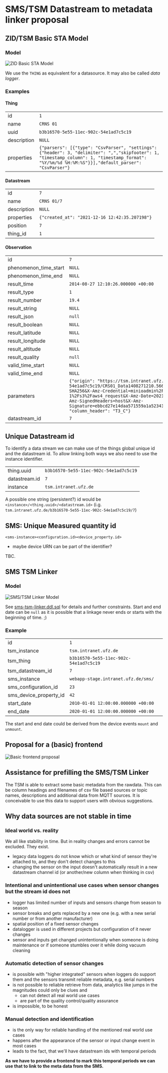 # SMS/TSM Datastream to metadata linker proposal

## ZID/TSM Basic STA Model

### Model

![ZID Basic STA Model](docs/BASIC-STA-Model.png)

We use the `THING` as equivalent for a datasource. It may also be called *data logger*. 

### Examples

#### Thing


|             |                                                                                                                                                                                                   |
|-------------|---------------------------------------------------------------------------------------------------------------------------------------------------------------------------------------------------|
| id          | `1`                                                                                                                                                                                               |
| name        | `CRNS 01`                                                                                                                                                                                         |
| uuid        | `b3b16570-5e55-11ec-902c-54e1ad7c5c19`                                                                                                                                                            |
| description | `NULL`                                                                                                                                                                                            |
| properties  | `{"parsers": [{"type": "CsvParser", "settings": {"header": 3, "delimiter": ",","skipfooter": 1, "timestamp_column": 1, "timestamp_format": "%Y/%m/%d %H:%M:%S"}}],"default_parser": "CsvParser"}` |
  


#### Datastream

|             |                                                |
|-------------|------------------------------------------------|
| id          | `7`                                            |
| name        | `CRNS 01/7`                                    |
| description | `NULL`                                         |
| properties  | `{"created_at": "2021-12-16 12:42:35.207198"}` |
| position    | `7`                                            |
| thing_id    | `1`                                            |


#### Observation

|                       |                                                                                                                                                                                                                                                                                                                                                                                                                         |
|-----------------------|-------------------------------------------------------------------------------------------------------------------------------------------------------------------------------------------------------------------------------------------------------------------------------------------------------------------------------------------------------------------------------------------------------------------------|
| id                    | `7`                                                                                                                                                                                                                                                                                                                                                                                                                     |
| phenomenon_time_start | `NULL`                                                                                                                                                                                                                                                                                                                                                                                                                  |
| phenomenon_time_end   | `NULL`                                                                                                                                                                                                                                                                                                                                                                                                                  |
| result_time           | `2014-08-27 12:10:26.000000 +00:00`                                                                                                                                                                                                                                                                                                                                                                                     |
| result_type           | `1`                                                                                                                                                                                                                                                                                                                                                                                                                     |
| result_number         | `19.4`                                                                                                                                                                                                                                                                                                                                                                                                                  |
| result_string         | `NULL`                                                                                                                                                                                                                                                                                                                                                                                                                  |
| result_json           | `null`                                                                                                                                                                                                                                                                                                                                                                                                                  |
| result_boolean        | `NULL`                                                                                                                                                                                                                                                                                                                                                                                                                  |
| result_latitude       | `NULL`                                                                                                                                                                                                                                                                                                                                                                                                                  |
| result_longitude      | `NULL`                                                                                                                                                                                                                                                                                                                                                                                                                  |
| result_altitude       | `NULL`                                                                                                                                                                                                                                                                                                                                                                                                                  |
| result_quality        | `null`                                                                                                                                                                                                                                                                                                                                                                                                                  |
| valid_time_start      | `NULL`                                                                                                                                                                                                                                                                                                                                                                                                                  |
| valid_time_end        | `NULL`                                                                                                                                                                                                                                                                                                                                                                                                                  |
| parameters            | `{"origin": "https://tsm.intranet.ufz.de/crns01-b3b16570-5e55-11ec-902c-54e1ad7c5c19/CRS01_Data1408271210.566_000001.txt?X-Amz-Algorithm=AWS4-HMAC-SHA256&X-Amz-Credential=minioadmin%2F20211216%2Fus-east-1%2Fs3%2Faws4_request&X-Amz-Date=20211216T124234Z&X-Amz-Expires=604800&X-Amz-SignedHeaders=host&X-Amz-Signature=ebbcd27e14daa571559a1a52341ddc7c63d50054d1130b7c6ab1969386b9b403", "column_header": "T3_C"}` |
| datastream_id         | `7`                                                                                                                                                                                                                                                                                                                                                                                                                     |
 
## Unique Datastream id

To identify a data stream we can make use of the things global unique id and the datastream id. 
To allow linking both ways we also need to use the instance identifier.

|               |                                        |
|---------------|----------------------------------------|
| thing.uuid    | `b3b16570-5e55-11ec-902c-54e1ad7c5c19` |
| datastream.id | `7`                                    |
| instance      | `tsm.intranet.ufz.de`                  |

A possible one string (persistent?) id would be `<instance>/<thing.uuid>/<datastream.id>` (i.g.
`tsm.intranet.ufz.de/b3b16570-5e55-11ec-902c-54e1ad7c5c19/7`) 

## SMS: Unique Measured quantity id 

`<sms-instance><configuration.id><device_property.id>`

- maybe device URN can be part of the identifier?

TBC.

## SMS TSM Linker

### Model

![SMS/TSM Linker Model](docs/sms-tsm-linker.ddl.png)

See [sms-tsm-linker.ddl.sql](sms-tsm-linker.ddl.sql) for details and further constraints. Start 
and end date can be `null` as it is possible that a linkage never ends or starts with the 
beginning of time. ;) 

### Example

|                        |                                        |
|------------------------|----------------------------------------|
| id                     | `1`                                    |
| tsm_instance           | `tsm.intranet.ufz.de`                  |
| tsm_thing              | `b3b16570-5e55-11ec-902c-54e1ad7c5c19` |
| tsm_datastream_id      | `7`                                    |
| sms_instance           | `webapp-stage.intranet.ufz.de/sms/`    |
| sms_configuration_id   | `23`                                   |
| sms_device_property_id | `42`                                   |
| start_date             | `2010-01-01 12:00:00.000000 +00:00`    |
| end_date               | `2020-01-01 12:00:00.000000 +00:00`    |

The start and end date could be derived from the device events `mount` and `unmount`.

## Proposal for a (basic) frontend

![Basic frontend proposal](docs/user-interface-proposal.png)

## Assistance for prefilling the SMS/TSM Linker

The TSM is able to extract some basic metadata from the rawdata. This can be column headings and 
filenames of csv file based sources or topic names, descriptions and additional data from MQTT 
sources. It is conceivable to use this data to support users with obvious suggestions.

## Why data sources are not stable in time

### Ideal world vs. reality

We all like stability in time. But in reality changes and errors cannot be excluded. They exist.

- legacy data loggers do not know which or what kind of sensor they're attached to, and they 
  don't detect changes to this 
- changing the sensor on the input doesn't automatically result in a new datastream channel id 
  (or another/new column when thinking in csv)

### Intentional and unintentional use cases when sensor changes but the stream id does not

- logger has limited number of inputs and sensors change from season to season
- sensor breaks and gets replaced by a new one (e.g. with a new serial number or from another 
  manufacturer)
- spatial position of a fixed sensor changes
- datalogger is used in different projects but configuration of it never changes
- sensor and inputs get changed unintentionally when someone is doing maintenance or if 
  someone stumbles over it while doing vacuum cleaning

### Automatic detection of sensor changes

- is possible with "higher integrated" sensors when loggers do support them and the sensors 
  transmit reliable metadata, e.g. serial numbers
- is not possible to reliable retrieve from data, analytics like jumps in the magnitudes could 
  only be clues and
  - can not detect all real world use cases
  - are part of the quality control/quality assurance
- is impossible, to be honest

### Manual detection and identification

- is the only way for reliable handling of the mentioned real world use cases
- happens after the appearance of the sensor or input change event in most cases
- leads to the fact, that we'll have datastream ids with temporal periods

**As we have to provide a frontend to mark this temporal periods we can use that to link to the 
meta data from the SMS.**